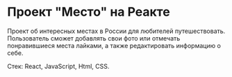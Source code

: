 # Проект "Место" на Реакте

Проект об интересных местах в России для любителей путешествовать. Пользователь сможет добавлять свои фото или отмечать понравившиеся места лайками, а также редактировать информацию о себе.

Стек: React, JavaScript, Html, CSS.
